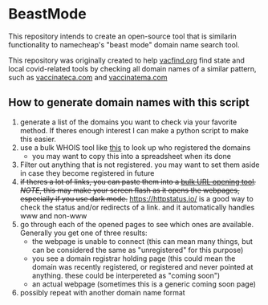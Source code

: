 # BeastMode

This repository intends to create an open-source tool that is similarin functionality to namecheap's "beast mode" domain name search tool.

This repository was originally created to help [vacfind.org](https://vacfind.org) find state and local covid-related tools by checking all domain names of a similar pattern, such as [vaccinateca.com](https://vaccinateca.com) and [vaccinatema.com](https://vaccinatema.com)


## How to generate domain names with this script

1. generate a list of the domains you want to check via your favorite method. If theres enough interest I can make a python script to make this easier.
2. use a bulk WHOIS tool like [this](https://www.bulkseotools.com/bulk-whois-lookup.php) to look up who registered the domains
   - you may want to copy this into a spreadsheet when its done
3. Filter out anything that is not registered. you may want to set them aside in case they become registered in future
4. ~~if theres a lot of links, you can paste them into a [bulk URL opening tool](https://www.10bestseo.com/url-opener/). *NOTE*, this may make your screen flash as it opens the webpages, especially if you use dark mode.~~ https://httpstatus.io/ is a good way to check the status and/or redirects of a link. and it automatically handles www and non-www
5. go through each of the opened pages to see which ones are available. Generally you get one of three results:
	- the webpage is unable to connect (this can mean many things, but can be considered the same as "unregistered" for this purpose)
	- you see a domain registrar holding page (this could mean the domain was recently registered, or registered and never pointed at anything. these could be interpereted as "coming soon")
	- an actual webpage (sometimes this is a generic coming soon page)
6. possibly repeat with another domain name format
